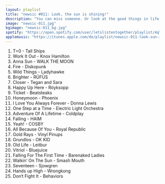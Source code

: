 ```yaml
---
layout: playlist
title: "newsic #011: Look, the sun is shining!"
description: "You can miss someone. Or look at the good things in life. Now you're free to puzzle out what these songs are about."
image: "newsic-011.jpg"
bgimage: "newsic-011_bg.jpg"
spotify: "https://open.spotify.com/user/letslistentogether/playlist/4qTPpY14ytkdQ6J9wSdMmi"
applemusic: "https://itunes.apple.com/de/playlist/newsic-011-look-sun-is-shining!/idpl.100778a375c845aba67382bd54d044bb"
---
```


<ol>
	<li>T=0 - Tall Ships</li>
	<li>Work It Out - Knox Hamilton</li>
	<li>Anna Sun - WALK THE MOON</li>
	<li>Fire - Diskopunk</li>
	<li>Wild Things - Ladyhawke</li>
	<li>Brighter - RÜFÜS</li>
	<li>Closer - Tegan and Sara</li>
	<li>Happy Up Here - Röyksopp</li>
	<li>Ticket - Beatsteaks</li>
	<li>Honeymoon - Phoenix</li>
	<li>I Love You Always Forever - Donna Lewis</li>
	<li>One Step at a Time - Electric Light Orchestra</li>
	<li>Adventure Of A Lifetime - Coldplay</li>
	<li>Falling - HAIM</li>
	<li>Yeah! - COSBY</li>
	<li>All Because Of You - Royal Republic</li>
	<li>Gold Rays - Vinyl Pinups</li>
	<li>Grundlos - OK KID</li>
	<li>Old Life - Leitbur</li>
	<li>Vitriol - Bluejuice</li>
	<li>Falling For The First Time - Barenaked Ladies</li>
	<li>Walkin‘ On The Sun - Smash Mouth</li>
	<li>Seventeen - Sjowgren</li>
	<li>Hands up High - Wrongkong</li>
	<li>Don‘t Fight It - Behaviors</li>
</ol>
